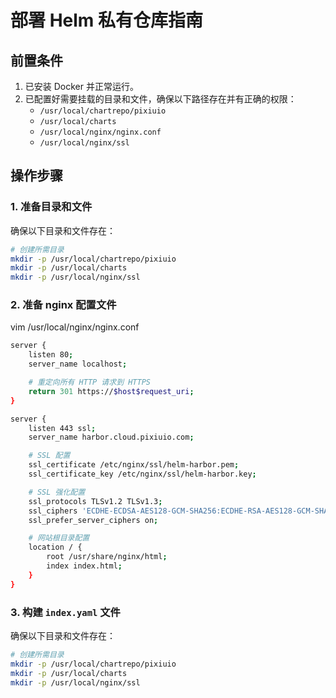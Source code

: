# 部署 Helm 私有仓库指南

## 前置条件

1. 已安装 Docker 并正常运行。
2. 已配置好需要挂载的目录和文件，确保以下路径存在并有正确的权限：
   - `/usr/local/chartrepo/pixiuio`
   - `/usr/local/charts`
   - `/usr/local/nginx/nginx.conf`
   - `/usr/local/nginx/ssl`

## 操作步骤

### 1. 准备目录和文件

确保以下目录和文件存在：
```bash
# 创建所需目录
mkdir -p /usr/local/chartrepo/pixiuio
mkdir -p /usr/local/charts
mkdir -p /usr/local/nginx/ssl
```

### 2. 准备 nginx 配置文件
vim  /usr/local/nginx/nginx.conf

```bash
server {
    listen 80;
    server_name localhost;

    # 重定向所有 HTTP 请求到 HTTPS
    return 301 https://$host$request_uri;
}

server {
    listen 443 ssl;
    server_name harbor.cloud.pixiuio.com;

    # SSL 配置
    ssl_certificate /etc/nginx/ssl/helm-harbor.pem;
    ssl_certificate_key /etc/nginx/ssl/helm-harbor.key;

    # SSL 强化配置
    ssl_protocols TLSv1.2 TLSv1.3;
    ssl_ciphers 'ECDHE-ECDSA-AES128-GCM-SHA256:ECDHE-RSA-AES128-GCM-SHA256:...';
    ssl_prefer_server_ciphers on;

    # 网站根目录配置
    location / {
        root /usr/share/nginx/html;
        index index.html;
    }
}
```
### 3. 构建 `index.yaml` 文件

确保以下目录和文件存在：
```bash
# 创建所需目录
mkdir -p /usr/local/chartrepo/pixiuio
mkdir -p /usr/local/charts
mkdir -p /usr/local/nginx/ssl
```

